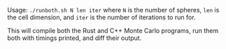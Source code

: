 Usage: `./runboth.sh N len iter` where `N` is the number of spheres, `len` is the cell dimension, and `iter` is the number of iterations to run for.

This will compile both the Rust and C++ Monte Carlo programs, run them both with timings
printed, and diff their output.
